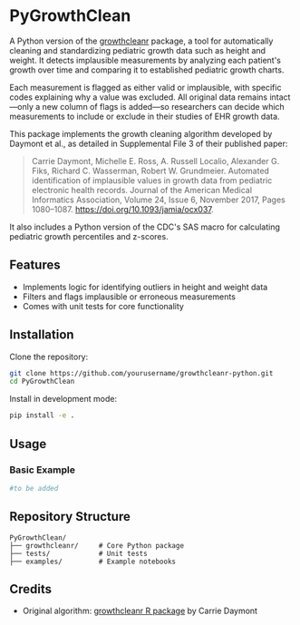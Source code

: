 # PyGrowthClean

A Python version of the [growthcleanr](https://github.com/carriedaymont/growthcleanr) package, a tool for automatically cleaning and standardizing pediatric growth data such as height and weight. It detects implausible measurements by analyzing each patient's growth over time and comparing it to established pediatric growth charts. 

Each measurement is flagged as either valid or implausible, with specific codes explaining why a value was excluded. All original data remains intact—only a new column of flags is added—so researchers can decide which measurements to include or exclude in their studies of EHR growth data.

This package implements the growth cleaning algorithm developed by Daymont et al., as detailed in Supplemental File 3 of their published paper:

>Carrie Daymont, Michelle E. Ross, A. Russell Localio, Alexander G. Fiks, Richard C. Wasserman, Robert W. Grundmeier. Automated identification of implausible values in growth data from pediatric electronic health records. Journal of the American Medical Informatics Association, Volume 24, Issue 6, November 2017, Pages 1080–1087. https://doi.org/10.1093/jamia/ocx037.

It also includes a Python version of the CDC's SAS macro for calculating pediatric growth percentiles and z-scores.

## Features
- Implements logic for identifying outliers in height and weight data
- Filters and flags implausible or erroneous measurements
- Comes with unit tests for core functionality

## Installation

Clone the repository:

```bash
git clone https://github.com/yourusername/growthcleanr-python.git
cd PyGrowthClean
```

Install in development mode:

```bash
pip install -e .
```

## Usage

### Basic Example

```python
#to be added
```



## Repository Structure

```
PyGrowthClean/
├── growthcleanr/     # Core Python package
├── tests/            # Unit tests
├── examples/         # Example notebooks
```


## Credits

- Original algorithm: [growthcleanr R package](https://github.com/carriedaymont/growthcleanr) by Carrie Daymont

